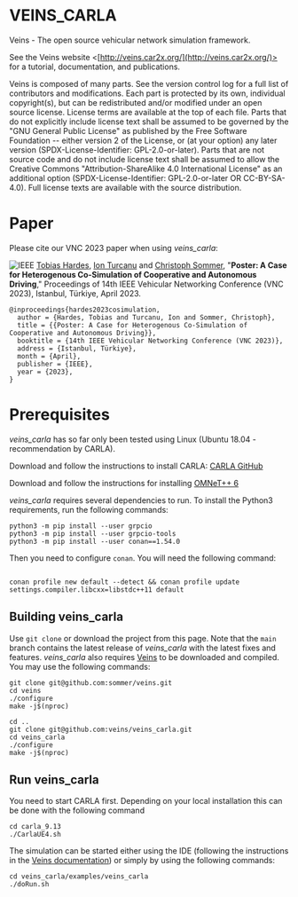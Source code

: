 VEINS_CARLA
===============

Veins - The open source vehicular network simulation framework.

See the Veins website <[http://veins.car2x.org/](http://veins.car2x.org/)> for a tutorial, documentation,
and publications.

Veins is composed of many parts. See the version control log for a full list of
contributors and modifications. Each part is protected by its own, individual
copyright(s), but can be redistributed and/or modified under an open source
license. License terms are available at the top of each file. Parts that do not
explicitly include license text shall be assumed to be governed by the "GNU
General Public License" as published by the Free Software Foundation -- either
version 2 of the License, or (at your option) any later version
(SPDX-License-Identifier: GPL-2.0-or-later). Parts that are not source code and
do not include license text shall be assumed to allow the Creative Commons
"Attribution-ShareAlike 4.0 International License" as an additional option
(SPDX-License-Identifier: GPL-2.0-or-later OR CC-BY-SA-4.0). Full license texts
are available with the source distribution.

# Paper
Please cite our VNC 2023 paper when using *veins_carla*:

![](https://www.cms-labs.org/assets/bib2web/icons/IEEE-logo.gif "IEEE") [Tobias Hardes](https://www.cms-labs.org/people/hardes/), [Ion Turcanu](https://ion-turcanu.net/) and [Christoph Sommer](https://www.cms-labs.org/people/sommer/), "**Poster: A Case for Heterogenous Co-Simulation of Cooperative and Autonomous Driving**," Proceedings of 14th IEEE Vehicular Networking Conference (VNC 2023), Istanbul, Türkiye, April 2023.


```
@inproceedings{hardes2023cosimulation,
  author = {Hardes, Tobias and Turcanu, Ion and Sommer, Christoph},
  title = {{Poster: A Case for Heterogenous Co-Simulation of Cooperative and Autonomous Driving}},
  booktitle = {14th IEEE Vehicular Networking Conference (VNC 2023)},
  address = {Istanbul, Türkiye},
  month = {April},
  publisher = {IEEE},
  year = {2023},
}

```

# Prerequisites

*veins_carla* has so far only been tested using Linux (Ubuntu 18.04 - recommendation by CARLA).

Download and follow the instructions to install CARLA: [CARLA GitHub ](https://github.com/carla-simulator/)

Download and follow the instructions for installing [OMNeT++ 6 ](https://omnetpp.org/download/)

*veins_carla* requires several dependencies to run.
To install the Python3 requirements, run the following commands:

```
python3 -m pip install --user grpcio
python3 -m pip install --user grpcio-tools
python3 -m pip install --user conan==1.54.0
```

Then you need to configure ``conan``. You will need the following command:
```

conan profile new default --detect && conan profile update settings.compiler.libcxx=libstdc++11 default

```
Building veins_carla
--------------
Use `git clone` or download the project from this page. Note that the `main` branch contains the latest release of *veins_carla* with the latest fixes and features. *veins_carla* also requires [Veins](https://www.github.com/sommer/veins) to be downloaded and compiled.
You may use the following commands:
```
git clone git@github.com:sommer/veins.git
cd veins
./configure
make -j$(nproc)

cd ..
git clone git@github.com:veins/veins_carla.git
cd veins_carla
./configure
make -j$(nproc)
```


Run veins_carla
--------------
You need to start CARLA first. Depending on your local installation this can be done with the following command
```
cd carla_9.13
./CarlaUE4.sh
```
The simulation can be started either using the IDE (following the instructions in the [Veins documentation](http://veins.car2x.org/tutorial/)) or simply by using the following commands:
```
cd veins_carla/examples/veins_carla
./doRun.sh
```
